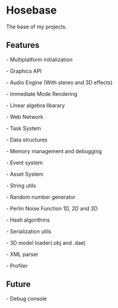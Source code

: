 # Hosebase
The base of my projects. 
<h2>Features</h2>
<p>- Multiplatform initialization</p>
<p>- Graphics API</p>
<p>- Audio Engine (With stereo and 3D effects)</p>
<p>- Immediate Mode Rendering</p>
<p>- Linear algebra libarary</p>
<p>- Web Network</p>
<p>- Task System</p>
<p>- Data structures</p>
<p>- Memory management and debugging</p>
<p>- Event system</p>
<p>- Asset System</p>
<p>- String utils</p>
<p>- Random number generator</p>
<p>- Perlin Noise Function 1D, 2D and 3D</p>
<p>- Hash algorithms</p>
<p>- Serialization utils</p>
<p>- 3D model loader(.obj and .dae)</p>
<p>- XML parser</p>
<p>- Profiler</p>

<h2>Future</h2>
<p>- Debug console</p>

